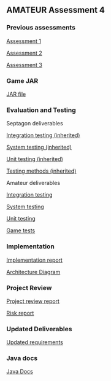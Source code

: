 ## AMATEUR Assessment 4

### Previous assessments
[Assessment 1](https://group7sepr.wixsite.com/mysite/assessment-1)

[Assessment 2](https://group7sepr.wixsite.com/mysite/assessment-2)

[Assessment 3](https://group7sepr.wixsite.com/mysite-1/assessment3)

### Game JAR
[JAR file](https://github.com/mchung1804/amateur.sepr.4/blob/master/WarKroyFinal.zip?raw=true)

### Evaluation and Testing
Septagon deliverables

[Integration testing (inherited)](https://c01085a2-7210-4426-99e3-86fb42d735a0.filesusr.com/ugd/b05237_0d683227ba1041dbb82b3b78e23038ad.pdf)

[System testing (inherited)](https://c01085a2-7210-4426-99e3-86fb42d735a0.filesusr.com/ugd/b05237_6fe11a80b83f45498771b34a213399c1.pdf)

[Unit testing (inherited)](https://c01085a2-7210-4426-99e3-86fb42d735a0.filesusr.com/ugd/b05237_e001bfb888f8454f85104a3fd3c22363.pdf)

[Testing methods (inherited)](https://c01085a2-7210-4426-99e3-86fb42d735a0.filesusr.com/ugd/b05237_4354b7d9a9a94aff9a70dcc797becab9.pdf)

Amateur deliverables

[Integration testing](https://c01085a2-7210-4426-99e3-86fb42d735a0.filesusr.com/ugd/b05237_621af1c2597f44cba9133401413c7255.pdf)

[System testing](https://c01085a2-7210-4426-99e3-86fb42d735a0.filesusr.com/ugd/b05237_ecbb27d6e55545fabdeabe51ea90e22b.pdf)

[Unit testing](https://c01085a2-7210-4426-99e3-86fb42d735a0.filesusr.com/ugd/b05237_f3db1900089e427ba3fb38f9688b92f5.pdf)

[Game tests](https://github.com/mchung1804/amateur.sepr.4/blob/master/tests.zip?raw=true)

### Implementation
[Implementation report](https://c01085a2-7210-4426-99e3-86fb42d735a0.filesusr.com/ugd/b05237_53f08d1a11af471aa7050d15ddd2ac13.pdf)

[Architecture Diagram](https://raw.githubusercontent.com/mchung1804/amateur.sepr.4/master/ArchDiagramAss4.png)

### Project Review
[Project review report](https://c01085a2-7210-4426-99e3-86fb42d735a0.filesusr.com/ugd/b05237_204507128c1f48deb17c5dc6ff6351e7.pdf)

[Risk report](https://c01085a2-7210-4426-99e3-86fb42d735a0.filesusr.com/ugd/b05237_f3f2e8855ad445b8b170acdf57d7f684.pdf)

### Updated Deliverables
[Updated requirements](https://c01085a2-7210-4426-99e3-86fb42d735a0.filesusr.com/ugd/b05237_ba5d3c411e964971b0cc712885f193e2.pdf)

### Java docs
[Java Docs](https://github.com/mchung1804/amateur.sepr.4/blob/master/warKroy_Documentation.zip?raw=true)
